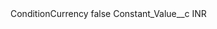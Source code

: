 <?xml version="1.0" encoding="UTF-8"?>
<CustomMetadata xmlns="http://soap.sforce.com/2006/04/metadata" xmlns:xsi="http://www.w3.org/2001/XMLSchema-instance" xmlns:xsd="http://www.w3.org/2001/XMLSchema">
    <label>ConditionCurrency</label>
    <protected>false</protected>
    <values>
        <field>Constant_Value__c</field>
        <value xsi:type="xsd:string">INR</value>
    </values>
</CustomMetadata>
